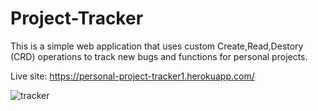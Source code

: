 # Project-Tracker
This is a simple web application that uses custom
Create,Read,Destory (CRD) operations to track new bugs and
functions for personal projects.

Live site: https://personal-project-tracker1.herokuapp.com/

![tracker](https://user-images.githubusercontent.com/54595904/121560761-d26d3c00-c9e5-11eb-819a-7af319990220.PNG)
